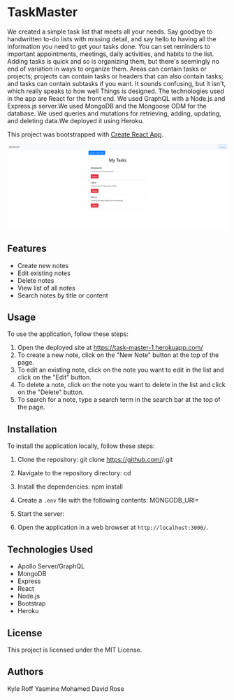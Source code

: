 # TaskMaster

We  created a simple task list that meets all your needs. Say goodbye to handwritten to-do lists with missing detail, and say hello to having all the information you need to get your tasks done. You can set reminders to important appointments, meetings, daily activities, and habits to the list.
Adding tasks is quick and so is organizing them, but there's seemingly no end of variation in ways to organize them. Areas can contain tasks or projects; projects can contain tasks or headers that can also contain tasks; and tasks can contain subtasks if you want. It sounds confusing, but it isn't, which really speaks to how well Things is designed.
The technologies used in the app are React for the front end. We used GraphQL with a Node.js and Express.js server.We used MongoDB and the Mongoose ODM for the database. We used queries and mutations for retrieving, adding, updating, and deleting data.We deployed it using Heroku.

This project was bootstrapped with [Create React App](https://github.com/facebook/create-react-app).

![TaskMaster](./img/Screenshot%202023-04-05%20180015.png)

## Features

- Create new notes
- Edit existing notes
- Delete notes
- View list of all notes
- Search notes by title or content

## Usage

To use the application, follow these steps:

1. Open the deployed site at https://task-master-1.herokuapp.com/
2. To create a new note, click on the "New Note" button at the top of the page.
3. To edit an existing note, click on the note you want to edit in the list and click on the "Edit" button.
4. To delete a note, click on the note you want to delete in the list and click on the "Delete" button.
5. To search for a note, type a search term in the search bar at the top of the page.

## Installation

To install the application locally, follow these steps:

1. Clone the repository:
git clone https://github.com/<username>/<repository>.git

2. Navigate to the repository directory:
cd <repository>


3. Install the dependencies:
npm install


4. Create a `.env` file with the following contents:
MONGODB_URI=<MongoDB connection string>


5. Start the server:

6. Open the application in a web browser at `http://localhost:3000/`.

## Technologies Used

- Apollo Server/GraphQL
- MongoDB
- Express
- React
- Node.js
- Bootstrap
- Heroku

## License

This project is licensed under the MIT License.

## Authors

Kyle Roff
Yasmine Mohamed
David Rose